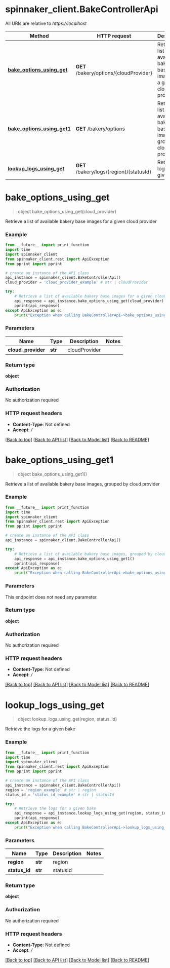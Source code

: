 # spinnaker_client.BakeControllerApi

All URIs are relative to *https://localhost*

Method | HTTP request | Description
------------- | ------------- | -------------
[**bake_options_using_get**](BakeControllerApi.md#bake_options_using_get) | **GET** /bakery/options/{cloudProvider} | Retrieve a list of available bakery base images for a given cloud provider
[**bake_options_using_get1**](BakeControllerApi.md#bake_options_using_get1) | **GET** /bakery/options | Retrieve a list of available bakery base images, grouped by cloud provider
[**lookup_logs_using_get**](BakeControllerApi.md#lookup_logs_using_get) | **GET** /bakery/logs/{region}/{statusId} | Retrieve the logs for a given bake


# **bake_options_using_get**
> object bake_options_using_get(cloud_provider)

Retrieve a list of available bakery base images for a given cloud provider

### Example
```python
from __future__ import print_function
import time
import spinnaker_client
from spinnaker_client.rest import ApiException
from pprint import pprint

# create an instance of the API class
api_instance = spinnaker_client.BakeControllerApi()
cloud_provider = 'cloud_provider_example' # str | cloudProvider

try:
    # Retrieve a list of available bakery base images for a given cloud provider
    api_response = api_instance.bake_options_using_get(cloud_provider)
    pprint(api_response)
except ApiException as e:
    print("Exception when calling BakeControllerApi->bake_options_using_get: %s\n" % e)
```

### Parameters

Name | Type | Description  | Notes
------------- | ------------- | ------------- | -------------
 **cloud_provider** | **str**| cloudProvider | 

### Return type

**object**

### Authorization

No authorization required

### HTTP request headers

 - **Content-Type**: Not defined
 - **Accept**: */*

[[Back to top]](#) [[Back to API list]](../README.md#documentation-for-api-endpoints) [[Back to Model list]](../README.md#documentation-for-models) [[Back to README]](../README.md)

# **bake_options_using_get1**
> object bake_options_using_get1()

Retrieve a list of available bakery base images, grouped by cloud provider

### Example
```python
from __future__ import print_function
import time
import spinnaker_client
from spinnaker_client.rest import ApiException
from pprint import pprint

# create an instance of the API class
api_instance = spinnaker_client.BakeControllerApi()

try:
    # Retrieve a list of available bakery base images, grouped by cloud provider
    api_response = api_instance.bake_options_using_get1()
    pprint(api_response)
except ApiException as e:
    print("Exception when calling BakeControllerApi->bake_options_using_get1: %s\n" % e)
```

### Parameters
This endpoint does not need any parameter.

### Return type

**object**

### Authorization

No authorization required

### HTTP request headers

 - **Content-Type**: Not defined
 - **Accept**: */*

[[Back to top]](#) [[Back to API list]](../README.md#documentation-for-api-endpoints) [[Back to Model list]](../README.md#documentation-for-models) [[Back to README]](../README.md)

# **lookup_logs_using_get**
> object lookup_logs_using_get(region, status_id)

Retrieve the logs for a given bake

### Example
```python
from __future__ import print_function
import time
import spinnaker_client
from spinnaker_client.rest import ApiException
from pprint import pprint

# create an instance of the API class
api_instance = spinnaker_client.BakeControllerApi()
region = 'region_example' # str | region
status_id = 'status_id_example' # str | statusId

try:
    # Retrieve the logs for a given bake
    api_response = api_instance.lookup_logs_using_get(region, status_id)
    pprint(api_response)
except ApiException as e:
    print("Exception when calling BakeControllerApi->lookup_logs_using_get: %s\n" % e)
```

### Parameters

Name | Type | Description  | Notes
------------- | ------------- | ------------- | -------------
 **region** | **str**| region | 
 **status_id** | **str**| statusId | 

### Return type

**object**

### Authorization

No authorization required

### HTTP request headers

 - **Content-Type**: Not defined
 - **Accept**: */*

[[Back to top]](#) [[Back to API list]](../README.md#documentation-for-api-endpoints) [[Back to Model list]](../README.md#documentation-for-models) [[Back to README]](../README.md)

